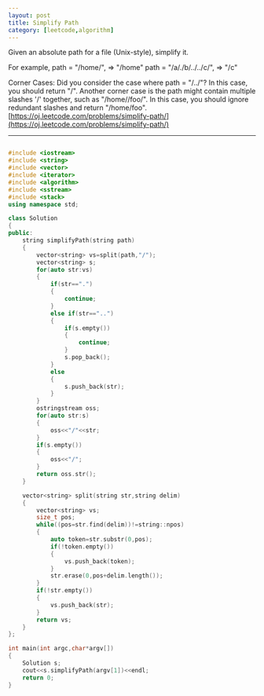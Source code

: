 ```yaml
---
layout: post
title: Simplify Path
category: [leetcode,algorithm]
---
```

Given an absolute path for a file (Unix-style), simplify it.

For example, 
path = "/home/", => "/home" 
path = "/a/./b/../../c/", => "/c" 

Corner Cases: 
Did you consider the case where path = "/../"? 
In this case, you should return "/". 
Another corner case is the path might contain multiple slashes '/' together, such as "/home//foo/". 
In this case, you should ignore redundant slashes and return "/home/foo". 
[https://oj.leetcode.com/problems/simplify-path/](https://oj.leetcode.com/problems/simplify-path/) 

<!--break-->

---



```c++

#include <iostream>
#include <string>
#include <vector>
#include <iterator>
#include <algorithm>
#include <sstream>
#include <stack>
using namespace std;

class Solution
{
public:
	string simplifyPath(string path)
	{
		vector<string> vs=split(path,"/");
		vector<string> s;
		for(auto str:vs)
		{
			if(str==".")
			{
				continue;
			}
			else if(str=="..")
			{
				if(s.empty())
				{
					continue;
				}
				s.pop_back();
			}
			else
			{
				s.push_back(str);
			}
		}
		ostringstream oss;
		for(auto str:s)
		{
			oss<<"/"<<str;
		}
		if(s.empty())
		{
			oss<<"/";
		}
		return oss.str();
	}

	vector<string> split(string str,string delim)
	{
		vector<string> vs;
		size_t pos;
		while((pos=str.find(delim))!=string::npos)
		{
			auto token=str.substr(0,pos);
			if(!token.empty())
			{
				vs.push_back(token);
			}
			str.erase(0,pos+delim.length());
		}
		if(!str.empty())
		{
			vs.push_back(str);
		}
		return vs;
	}
};

int main(int argc,char*argv[])
{
	Solution s;
	cout<<s.simplifyPath(argv[1])<<endl;
	return 0;
}

```
